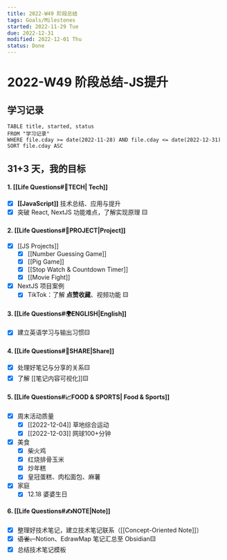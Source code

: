 ```yaml
---
title: 2022-W49 阶段总结
tags: Goals/Milestones  
started: 2022-11-29 Tue
due: 2022-12-31
modified: 2022-12-01 Thu
status: Done
---
```

# 2022-W49 阶段总结-JS提升
## 学习记录

```dataview
TABLE title, started, status
FROM "学习记录"
WHERE file.cday >= date(2022-11-28) AND file.cday <= date(2022-12-31)
SORT file.cday ASC
```

## 31+3 天，我的目标
#### 1. [[Life Questions#🚀TECH| Tech]]
- [x] **[[JavaScript]]** 技术总结、应用与提升
- [x] 突破 React, NextJS 功能难点，了解实现原理 🟨
#### 2. [[Life Questions#🚀PROJECT|Project]]
- [x] [[JS Projects]]
	- [x] [[Number Guessing Game]]
	- [x] [[Pig Game]]
	- [x] [[Stop Watch & Countdown Timer]]
	- [x] [[Movie Fight]]
- [x] NextJS 项目案例 
	- [x] TikTok：了解 **点赞收藏**、视频功能 🟨
#### 3. [[Life Questions#🌍ENGLISH|English]]
- [x] 建立英语学习与输出习惯🟨
#### 4. [[Life Questions#👯SHARE|Share]]
- [x] 处理好笔记与分享的关系🟨
- [x] 了解 [[笔记内容可视化]]🟨
#### 5. [[Life Questions#📈FOOD & SPORTS| Food & Sports]]
- [x] 周末活动质量
	- [x] [[2022-12-04]] 草地综合运动 
	- [x] [[2022-12-03]] 网球100+分钟
- [x] 美食
	- [x] 柴火鸡
	- [x] 红烧排骨玉米
	- [x] 炒年糕
	- [x] 皇冠蛋糕、肉松面包、麻薯
- [x] 家庭
	- [x] 12.18 婆婆生日
#### 6. [[Life Questions#✍️NOTE|Note]]
- [x] 整理好技术笔记，建立技术笔记联系（[[Concept-Oriented Note]]） 
- [x] ~~语雀、~~Notion、EdrawMap 笔记汇总至 Obsidian🟨 
- [x] 总结技术笔记模板